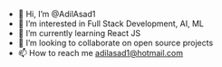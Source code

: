 - 👋 Hi, I’m @AdilAsad1
- 👀 I’m interested in Full Stack Development, AI, ML
- 🌱 I’m currently learning React JS
- 💞️ I’m looking to collaborate on open source projects
- 📫 How to reach me adilasad1@hotmail.com

<!---
AdilAsad1/AdilAsad1 is a ✨ special ✨ repository because its `README.md` (this file) appears on your GitHub profile.
You can click the Preview link to take a look at your changes.
--->
